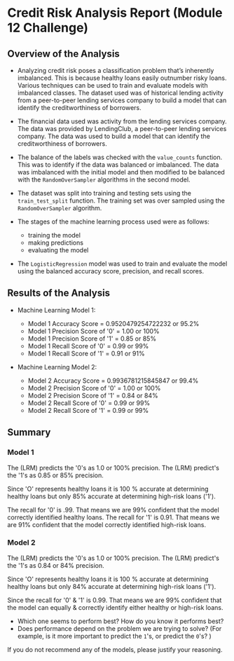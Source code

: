 # Credit Risk Analysis Report (Module 12 Challenge)

## Overview of the Analysis

* Analyzing credit risk poses a classification problem that’s inherently imbalanced. This is because healthy loans easily outnumber risky loans. Various techniques can be used to train and evaluate models with imbalanced classes. The dataset used was of historical lending activity from a peer-to-peer lending services company to build a model that can identify the creditworthiness of borrowers.

* The financial data used was activity from the lending services company. The data was provided by LendingClub, a peer-to-peer lending services company. The data was used to build a model that can identify the creditworthiness of borrowers.

* The balance of the labels was checked with the `value_counts` function. This was to identify if the data was balanced or imbalanced. The data was imbalanced with the initial model and then modified to be balanced with the `RandomOverSampler` algorithms in the second model.

* The dataset was split into training and testing sets using the `train_test_split` function.  The training set was over sampled using the `RandomOverSampler` algorithm.  

* The stages of the machine learning process used were as follows:
  * training the model
  * making predictions
  * evaluating the model

* The `LogisticRegression` model was used to train and evaluate the model using the balanced accuracy score, precision, and recall scores.

## Results of the Analysis

* Machine Learning Model 1:
  * Model 1 Accuracy Score =  0.9520479254722232 or 95.2%
  * Model 1 Precision Score of '0' = 1.00 or 100%
  * Model 1 Precision Score of '1' = 0.85 or 85%
  * Model 1 Recall Score of '0' = 0.99 or 99%
  * Model 1 Recall Score of '1' = 0.91 or 91% 

* Machine Learning Model 2:
  * Model 2 Accuracy Score =  0.9936781215845847 or 99.4%
  * Model 2 Precision Score of '0' = 1.00 or 100%
  * Model 2 Precision Score of '1' = 0.84 or 84%
  * Model 2 Recall Score of '0' = 0.99 or 99%
  * Model 2 Recall Score of '1' = 0.99 or 99%

## Summary

### Model 1

The (LRM) predicts the '0's as 1.0 or 100% precision.
The (LRM) predict's the '1's as 0.85 or 85% precision.

Since 'O' represents healthy loans it is 100 % accurate at determining healthy loans but only 85% accurate at determining high-risk loans ('1').

The recall for '0' is .99. That means we are 99% confident that the model correctly identified healthy loans.
The recall for '1' is 0.91. That means we are 91% confident that the model correctly identified high-risk loans.

### Model 2

The (LRM) predicts the '0's as 1.0 or 100% precision.
The (LRM) predict's the '1's as 0.84 or 84% precision.

Since 'O' represents healthy loans it is 100 % accurate at determining healthy loans but only 84% accurate at determining high-risk loans ('1').

Since the recall for '0' & '1' is 0.99. That means we are 99% confident that the model can equally & correctly identify either healthy or  high-risk loans.

* Which one seems to perform best? How do you know it performs best?
* Does performance depend on the problem we are trying to solve? (For example, is it more important to predict the `1`'s, or predict the `0`'s? )

If you do not recommend any of the models, please justify your reasoning.
